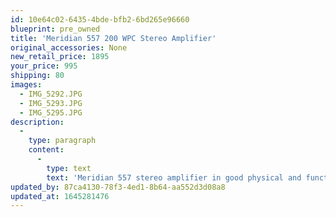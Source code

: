 ```yaml
---
id: 10e64c02-6435-4bde-bfb2-6bd265e96660
blueprint: pre_owned
title: 'Meridian 557 200 WPC Stereo Amplifier'
original_accessories: None
new_retail_price: 1895
your_price: 995
shipping: 80
images:
  - IMG_5292.JPG
  - IMG_5293.JPG
  - IMG_5295.JPG
description:
  -
    type: paragraph
    content:
      -
        type: text
        text: 'Meridian 557 stereo amplifier in good physical and functional condition. Sold as new for $1,895.00. We have no original box and packing, but it can be boxed and shipped. Great sounding amplifier for the money and well-powered for speakers that need the juice. '
updated_by: 87ca4130-78f3-4ed1-8b64-aa552d3d08a8
updated_at: 1645281476
---
```

